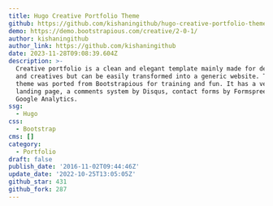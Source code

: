 ```yaml
---
title: Hugo Creative Portfolio Theme
github: https://github.com/kishaningithub/hugo-creative-portfolio-theme
demo: https://demo.bootstrapious.com/creative/2-0-1/
author: kishaningithub
author_link: https://github.com/kishaningithub
date: 2023-11-28T09:08:39.604Z
description: >-
  Creative portfolio is a clean and elegant template mainly made for designers
  and creatives but can be easily transformed into a generic website. This Hugo
  theme was ported from Bootstrapious for training and fun. It has a very nice
  landing page, a comments system by Disqus, contact forms by Formspree and
  Google Analytics.
ssg:
  - Hugo
css:
  - Bootstrap
cms: []
category:
  - Portfolio
draft: false
publish_date: '2016-11-02T09:44:46Z'
update_date: '2022-10-25T13:05:05Z'
github_star: 431
github_fork: 287
---
```

